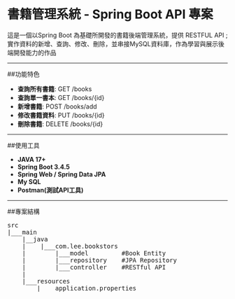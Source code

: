 # 書籍管理系統 - Spring Boot API 專案

這是一個以Spring Boot 為基礎所開發的書籍後端管理系統，提供 RESTFUL API ;
實作資料的新增、查詢、修改、刪除，並串接MySQL資料庫，作為學習與展示後端開發能力的作品

---

##功能特色

- **查詢所有書籍**: GET /books
- **查詢單一書本**: GET /books/{id}
- **新增書籍**: POST /books/add
- **修改書籍資料**: PUT /books/{id}
- **刪除書籍**: DELETE /books/{id}

---

##使用工具

- **JAVA 17+**
- **Spring Boot 3.4.5**
- **Spring Web / Spring  Data JPA**
- **My SQL**
- **Postman(測試API工具)**

---

##專案結構

<pre>
src
|___main
    |__java
    |    |___com.lee.bookstors
    |        |___model         #Book Entity
    |        |___repository    #JPA Repository
    |        |___controller    #RESTful API
    |
    |___resources
        |____application.properties
</pre>
